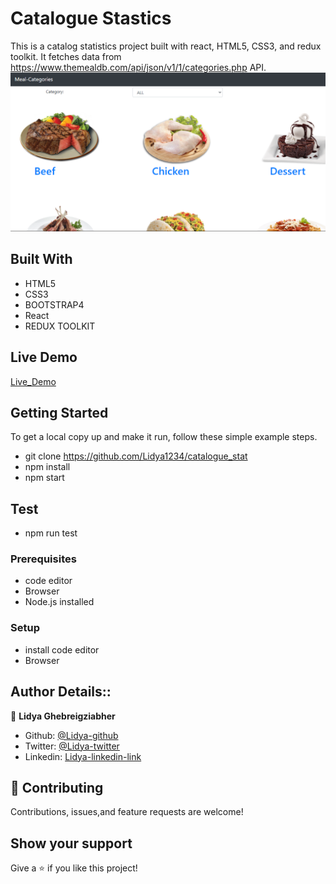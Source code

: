 # Catalogue Stastics

This is a catalog statistics project built with react, HTML5, CSS3, and redux toolkit. It fetches data from https://www.themealdb.com/api/json/v1/1/categories.php API.
<img src="Capture.PNG">
## Built With

- HTML5
- CSS3
- BOOTSTRAP4
- React
- REDUX TOOLKIT

## Live Demo
[Live_Demo](https://lidu-catalogue-stat.herokuapp.com/)

## Getting Started

To get a local copy up and make it run, follow these simple example steps.
-  git clone https://github.com/Lidya1234/catalogue_stat
- npm install
- npm start

## Test
- npm run test

### Prerequisites

- code editor
- Browser
- Node.js installed


### Setup

- install code editor
- Browser


## Author Details::

👤 **Lidya Ghebreigziabher**

- Github: [@Lidya-github ](https://github.com/Lidya1234)
- Twitter: [@Lidya-twitter](https://twitter.com/Lidya42676629)
- Linkedin: [Lidya-linkedin-link](https://www.linkedin.com/in/lidya-ghebreigziabher-4a94391aa/)
 


## 🤝 Contributing

Contributions, issues,and feature requests are welcome!



## Show your support

Give a ⭐️ if you like this project!
